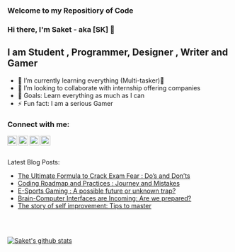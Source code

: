 ### Welcome to my Repositiory of Code
### Hi there, I'm Saket - aka [SK] 👋
## I am Student , Programmer, Designer , Writer and Gamer
- 🌱 I’m currently learning everything (Multi-tasker)🤣
- 👯 I’m looking to collaborate with internship offering companies
- 🥅 Goals: Learn everything as much as I can
- ⚡ Fun fact: I am a serious Gamer

### Connect with me:

[<img align="left" alt="codeSTACKr | YouTube" width="22px" src="https://img.icons8.com/color/48/000000/youtube-play.png" />][youtube]
[<img align="left" alt="codeSTACKr | Twitter" width="22px" src="https://img.icons8.com/color/48/000000/twitter--v1.png" />][twitter]
[<img align="left" alt="codeSTACKr | LinkedIn" width="22px" src="https://img.icons8.com/color/48/000000/linkedin.png" />][linkedin]
[<img align="left" alt="codeSTACKr | Instagram" width="22px" src="https://img.icons8.com/color/48/000000/instagram-new.png" />][instagram]

<br>
<br>

<br>
Latest Blog Posts:

- [The Ultimate Formula to Crack Exam Fear : Do’s and Don’ts](https://saket910.medium.com/the-ultimate-formula-to-crack-exam-fear-dos-and-don-ts-7dd5df503b1)
- [Coding Roadmap and Practices : Journey and Mistakes](https://saket910.medium.com/coding-roadmap-and-practices-journey-and-mistakes-3cb31a2d6d81)
- [E-Sports Gaming : A possible future or unknown trap?](https://saket910.medium.com/e-sports-gaming-a-possible-future-or-unknown-trap-147962c36701)
- [Brain-Computer Interfaces are Incoming: Are we prepared?](https://saket910.medium.com/brain-computer-interfaces-are-incoming-are-we-prepared-9fac26514a4e)
- [The story of self improvement: Tips to master](https://saket910.medium.com/the-story-of-self-improvement-tips-to-master-5d392c040353)
<br>
<br>

[![Saket's github stats](https://github-readme-stats.vercel.app/api?username=SAKET-SK)](https://github.com/SAKET-SK/github-readme-stats)


[twitter]: https://twitter.com/saketkhopkar478
[youtube]: https://www.youtube.com/channel/UCkMeHfoT2WhxWE3RWjD1JcQ
[instagram]: https://instagram.com/mystic.saket_910
[linkedin]: https://www.linkedin.com/in/saket-khopkar-336684198/

